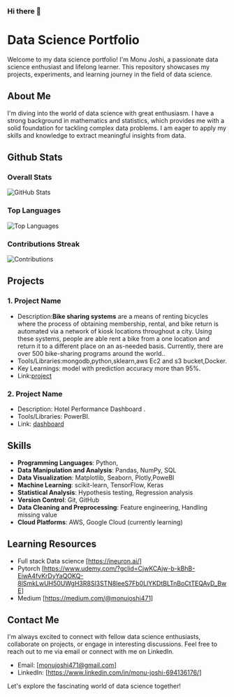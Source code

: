 ### Hi there 👋

# Data Science Portfolio

Welcome to my data science portfolio! I'm Monu Joshi, a passionate data science enthusiast and lifelong learner. This repository showcases my projects, experiments, and learning journey in the field of data science.

## About Me

I'm diving into the world of data science with great enthusiasm. I have a strong background in mathematics and statistics, which provides me with a solid foundation for tackling complex data problems. I am eager to apply my skills and knowledge to extract meaningful insights from data.

## Github Stats 
### Overall Stats
![GitHub Stats](https://github-readme-stats.vercel.app/api?username=monu471&show_icons=true&theme=dark&bg_color=0D1117&text_color=C9D1D9&icon_color=58A6FF&title_color=58A6FF)

### Top Languages
![Top Languages](https://github-readme-stats.vercel.app/api/top-langs/?username=monu471&layout=compact&theme=dark&bg_color=0D1117&text_color=C9D1D9)

### Contributions Streak
![Contributions](https://github-readme-streak-stats.herokuapp.com/?user=monu471&theme=dark&background=0D1117&stroke=C9D1D9&ring=58A6FF&fire=58A6FF&currStreakLabel=C9D1D9&sideNums=C9D1D9&currStreakNum=C9D1D9&currStreakLabel=C9D1D9&sideLabels=C9D1D9&dates=58A6FF)

## Projects

### 1. Project Name

- Description:**Bike sharing systems** are a means of renting bicycles where the process of obtaining membership, rental, and bike return is automated via a network of kiosk locations throughout a city. Using these systems, people are able rent a bike from a one location and return it to a different place on an as-needed basis. Currently, there are over 500 bike-sharing programs around the world..
- Tools/Libraries:mongodb,python,sklearn,aws Ec2 and s3 bucket,Docker.
- Key Learnings: model with prediction accuracy more than 95%.
- Link:[project](https://github.com/monu471/bike_requirement)

### 2. Project Name

- Description: Hotel Performance Dashboard .
- Tools/Libraries: PowerBI.
- Link: [dashboard](https://www.linkedin.com/feed/update/urn:li:activity:7036181354887192576/?originTrackingId=ndy5i1gnSvG57cEFHj2dFA%3D%3D)

## Skills

- **Programming Languages**: Python, 
- **Data Manipulation and Analysis**: Pandas, NumPy, SQL
- **Data Visualization**: Matplotlib, Seaborn, Plotly,PoweBI
- **Machine Learning**: scikit-learn, TensorFlow, Keras
- **Statistical Analysis**: Hypothesis testing, Regression analysis
- **Version Control**: Git, GitHub
- **Data Cleaning and Preprocessing**: Feature engineering, Handling missing value
- **Cloud Platforms**: AWS, Google Cloud (currently learning)

## Learning Resources

- Full stack Data science [https://ineuron.ai/]
- Pytorch [https://www.udemy.com/?gclid=CjwKCAjw-b-kBhB-EiwA4fvKrDyYaQOKQ-8lSmkLwUH50UWgH3R8Sl3STN8leeS7Fb0LlYKDtBLTnBoCtTEQAvD_BwE]
- Medium [https://medium.com/@monujoshi471]

## Contact Me

I'm always excited to connect with fellow data science enthusiasts, collaborate on projects, or engage in interesting discussions. Feel free to reach out to me via email or connect with me on LinkedIn.

- Email: [monujoshi471@gmail.com]
- LinkedIn: [https://www.linkedin.com/in/monu-joshi-694136176/]

Let's explore the fascinating world of data science together!



<!--
**monu471/monu471** is a ✨ _special_ ✨ repository because its `README.md` (this file) appears on your GitHub profile.

Here are some ideas to get you started:

- 🔭 I’m currently working on ...
- 🌱 I’m currently learning ...
- 👯 I’m looking to collaborate on ...
- 🤔 I’m looking for help with ...
- 💬 Ask me about ...
- 📫 How to reach me: ...
- 😄 Pronouns: ...
- ⚡ Fun fact: ...
-->
